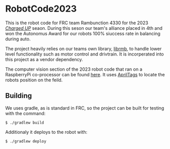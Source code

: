 # RobotCode2023
This is the robot code for FRC team Rambunction 4330 for the 2023 
[*Charged UP*](https://youtu.be/0zpflsYc4PA) 
seaon. During this seson our team's alliance placed in 4th and won the 
Autonomus Award for our robots 100% siuccess rate in balancing during auto.

The project heavily relies on our teams own library, 
[librmb](https://github.com/rambunction4330/librmb), to handle lower level 
functionality such as motor control and drivtrain. It is incorperated into
this project as a vendor dependency.

The computer vision section of the 2023 robot code that ran on a RaspberryPi 
co-processor can be found
[here](https://github.com/rambunction4330/Vision2023).
It uses [AprilTags](https://github.com/AprilRobotics/apriltag)
to locate the robots position on the feild.

## Building
We uses gradle, as is standard in FRC, so the project can be built for testing with 
the command:
```
$ ./gradlew build
```

Additionaly it deploys to the robot with:
```
$ ./gradlew deploy
```